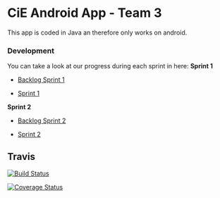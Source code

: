 # CiE Android App - Team 3

This app is coded in Java an therefore only works on android.



### Development

You can take a look at our progress during each sprint in here:
**Sprint 1**

* [Backlog Sprint 1]()

* [Sprint 1](https://github.com/mobileappdevhm/only_android_app/wiki/Sprint_1_Page)

**Sprint 2**

 * [Backlog Sprint 2](https://docs.google.com/document/d/12B-3g0BlvA14SyQxIfW3M9O-VjtweqJgXd6Zrzy__z4/edit)

* [Sprint 2](https://github.com/mobileappdevhm/only_android_app/wiki/Sprint_2_Page)

## Travis

[![Build Status](https://travis-ci.org/freeCodeCamp/how-to-contribute-to-open-source.svg?branch=master)](https://travis-ci.org/mobileappdevhm/only_android_app)

[![Coverage Status](https://coveralls.io/repos/github/mobileappdevhm/only_android_app/badge.svg)](https://coveralls.io/github/mobileappdevhm/only_android_app)
